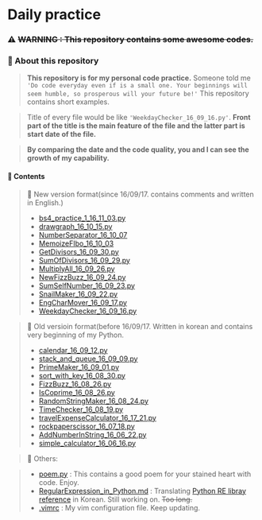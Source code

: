 # Daily practice

### :warning: ~~WARNING : This repository contains some awesome codes.~~

### :musical_note: About this repository
> **This repository is for my personal code practice.** Someone told me `'Do code everyday even if is a small one. Your beginnings will seem humble, so prosperous will your future be!'` This repository contains short examples.

> Title of every file would be like `'WeekdayChecker_16_09_16.py'`.
>  **Front part of the title is the main feature of the file and the latter part is start date of the file.**

> **By comparing the date and the code quality, you and I can see the growth of my capability.**




#### :file_folder: Contents
> :orange_book: New version format(since 16/09/17. contains comments and written in English.)
> - [bs4_practice_1_16_11_03.py](https://github.com/shoark7/Daily-practice/blob/master/all-python/bs4_practice_1_16_11_03.py)
> - [drawgraph_16_10_15.py](https://github.com/shoark7/Daily-practice/blob/master/all-python/drawgraph_16_10_15.py)
> - [NumberSeparator_16_10_07](https://github.com/shoark7/Daily-practice/blob/master/all-python/NumberSeparator_16_10_07.py)
> - [MemoizeFIbo_16_10_03](https://github.com/shoark7/Daily-practice/blob/master/all-python/MemoizeFIbo_16_10_03.py)
> - [GetDivisors_16_09_30.py](https://github.com/shoark7/Daily-practice/blob/master/all-python/GetDivisors_16_09_30.py)
> - [SumOfDivisors_16_09_29.py](https://github.com/shoark7/Daily-practice/blob/master/all-python/SumOfDivisors_16_09_29.py)
> - [MultiplyAll_16_09_26.py](https://github.com/shoark7/Daily-practice/blob/master/all-python/MultiplyAll_16_09_26.py)
> - [NewFizzBuzz_16_09_24.py](https://github.com/shoark7/Daily-practice/blob/master/all-python/NewFizzBuzz_16_09_24.py)
> - [SumSelfNumber_16_09_23.py](https://github.com/shoark7/Daily-practice/blob/master/all-python/SumSelfNumber_16_09_23.py)
> - [SnailMaker_16_09_22.py](https://github.com/shoark7/Daily-practice/blob/master/all-python/SnailMaker_16_09_22.py)
> - [EngCharMover_16_09_17.py](https://github.com/shoark7/Daily-practice/blob/master/all-python/EngCharMover_16_09_17.py)
> - [WeekdayChecker_16_09_16.py](https://github.com/shoark7/Daily-practice/blob/master/all-python/WeekdayChecker_16_09_16.py)

> :blue_book: Old versioin format(before 16/09/17. Written in korean and contains very beginning of my Python.
> - [calendar_16_09_12.py](https://github.com/shoark7/Daily-practice/blob/master/all-python/calendar_16_09_12.py)
> - [stack_and_queue_16_09_09.py](https://github.com/shoark7/Daily-practice/blob/master/all-python/stack_and_queue_16_09_09.py)
> - [PrimeMaker_16_09_01.py](https://github.com/shoark7/Daily-practice/blob/master/all-python/PrimeMaker_16_09_01.py)
> - [sort_with_key_16_08_30.py](https://github.com/shoark7/Daily-practice/blob/master/all-python/sort_with_key_16_08_30.py)
> - [FizzBuzz_16_08_26.py](https://github.com/shoark7/Daily-practice/blob/master/all-python/FizzBuzz_16_08_26.py)
> - [IsCoprime_16_08_26.py](https://github.com/shoark7/Daily-practice/blob/master/all-python/IsCoprime_16_08_26.py)
> - [RandomStringMaker_16_08_24.py](https://github.com/shoark7/Daily-practice/blob/master/all-python/RandomStringMaker_16_08_24.py)
> - [TimeChecker_16_08_19.py](https://github.com/shoark7/Daily-practice/blob/master/all-python/TimeChecker_16_08_19.py)
> - [travelExpenseCalculator_16_17_21.py](https://github.com/shoark7/Daily-practice/blob/master/all-python/travelExpenseCalculator_16_17_21.py)
> - [rockpaperscissor_16_07_18.py](https://github.com/shoark7/Daily-practice/blob/master/all-python/rockpaperscissor_16_07_18.py)
> - [AddNumberInString_16_06_22.py](https://github.com/shoark7/Daily-practice/blob/master/all-python/AddNumberInString_16_06_22.py)
> - [simple_calculator_16_06_16.py](https://github.com/shoark7/Daily-practice/blob/master/all-python/simple_calculator_16_06_16.py)

> :notebook_with_decorative_cover: Others:

> - [poem.py](https://github.com/shoark7/Daily-practice/blob/master/others/peom.py) :  This contains a good poem for your stained heart with code. Enjoy.
> - [RegularExpression_in_Python.md](https://github.com/shoark7/Daily-practice/blob/master/others/RegularExpression_in_Python.md) : Translating [Python RE libray reference](https://docs.python.org/3/howto/regex.html#regex-howto) in Korean. Still working on. ~~Too long.~~
> - [.vimrc](https://github.com/shoark7/Daily-practice/blob/master/others/.vimrc) : My vim configuration file. Keep updating.
